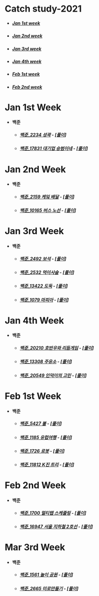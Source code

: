 # Catch study-2021

- ##### [Jan 1st week](#jan-1st-week-1)

- ##### [Jan 2nd week](#jan-2nd-week-1)

- ##### [Jan 3rd week](#jan-3rd-week-1)

- ##### [Jan 4th week](#jan-4th-week-1)

- ##### [Feb 1st week](#feb-1st-week-1)

- ##### [Feb 2nd week](#feb-2nd-week-1)

  


# Jan 1st Week

- #### 백준

  - ##### [백준_2234 성곽](https://www.acmicpc.net/problem/2234) - [[풀이](https://github.com/catch4/Song/blob/master/2021/jan_1st_week/2234.cpp)]

  - ##### [백준_17831 대기업 승범이네](https://www.acmicpc.net/problem/17831) - [[풀이](https://github.com/catch4/Song/blob/master/2021/jan_1st_week/17831.cpp)]



# Jan 2nd Week

- #### 백준

  - ##### [백준_2159 케잌 배달](https://www.acmicpc.net/problem/2159) - [[풀이](https://github.com/catch4/Song/blob/master/2021/jan_2nd_week/2159.cpp)]

  - ##### [백준_10165 버스 노선](https://www.acmicpc.net/problem/10165) - [[풀이](https://github.com/catch4/Song/blob/master/2021/jan_2nd_week/10165.cpp)]

  

# Jan 3rd Week

- #### 백준

  - ##### [백준_2492 보석](https://www.acmicpc.net/problem/2492) - [[풀이](https://github.com/catch4/Song/blob/master/2021/jan_3rd_week/2492.cpp)]

  - ##### [백준_2532 먹이사슬](https://www.acmicpc.net/problem/2532) - [[풀이](https://github.com/catch4/Song/blob/master/2021/jan_3rd_week/2532.cpp)]

  - ##### [백준_13422 도둑](https://www.acmicpc.net/problem/13422) - [[풀이](https://github.com/catch4/Song/blob/master/2021/jan_3rd_week/13422.cpp)]

  - ##### [백준_1079 마피아](https://www.acmicpc.net/problem/1079) - [[풀이](https://github.com/catch4/Song/blob/master/2021/jan_3rd_week/1079.cpp)]






# Jan 4th Week

- #### 백준

  - ##### [백준_20210 호반우와 리듬게임](https://www.acmicpc.net/problem/20210) - [[풀이](https://github.com/catch4/Song/blob/master/2021/jan_4th_week/20210.cpp)]
  
  - ##### [백준_13308 주유소](https://www.acmicpc.net/problem/13308) - [[풀이](https://github.com/catch4/Song/blob/master/2021/jan_4th_week/13308.cpp)]
  
  - ##### [백준_20549 인덕이의 고민](https://www.acmicpc.net/problem/20549) - [[풀이](https://github.com/catch4/Song/blob/master/2021/jan_4th_week/20549.cpp)]






# Feb 1st Week

- #### 백준

  - ##### [백준_5427 불](https://www.acmicpc.net/problem/5427) - [[풀이](https://github.com/catch4/Song/blob/master/2021/feb_1st_week/5427.cpp)]

  - ##### [백준_1185 유럽여행](https://www.acmicpc.net/problem/1185) - [[풀이](https://github.com/catch4/Song/blob/master/2021/feb_1st_week/1185.cpp)]
  
  - ##### [백준_1726 로봇](https://www.acmicpc.net/problem/1726) - [[풀이](https://github.com/catch4/Song/blob/master/2021/feb_1st_week/1726.cpp)]
  
  - ##### [백준_11812 K진 트리](https://www.acmicpc.net/problem/11812) - [[풀이](https://github.com/catch4/Song/blob/master/2021/feb_1st_week/11812.cpp)]



# Feb 2nd Week

- #### 백준

  - ##### [백준_1700 멀티탭 스케줄링](https://www.acmicpc.net/problem/1700) - [[풀이](https://github.com/catch4/Song/blob/master/2021/feb_2nd_week/1700.cpp)]

  - ##### [백준_16947 서울 지하철 2호선](https://www.acmicpc.net/problem/1185) - [[풀이](https://github.com/catch4/Song/blob/master/2021/feb_2nd_week/16947.cpp)]

    ##### 


# Mar 3rd Week

- #### 백준

  - ##### [백준_1561 놀이 공원](https://www.acmicpc.net/problem/1561) - [[풀이](https://github.com/catch4/Song/blob/master/2021/mar_3rd_week/1561.cpp)]

  - ##### [백준_2665 미로만들기](https://www.acmicpc.net/problem/2665) - [[풀이](https://github.com/catch4/Song/blob/master/2021/mar_3rd_week/2665.cpp)]

    ##### 

